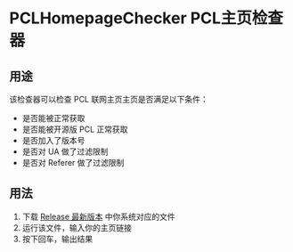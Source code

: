 # PCLHomepageChecker PCL主页检查器
## 用途
该检查器可以检查 PCL 联网主页主页是否满足以下条件：
* 是否能被正常获取
* 是否能被开源版 PCL 正常获取
* 是否加入了版本号
* 是否对 UA 做了过滤限制
* 是否对 Referer 做了过滤限制

## 用法
1. 下载 [Release 最新版本](https://github.com/Light-Beacon/PCLHomepageChecker/releases/latest) 中你系统对应的文件
2. 运行该文件，输入你的主页链接
3. 按下回车，输出结果
